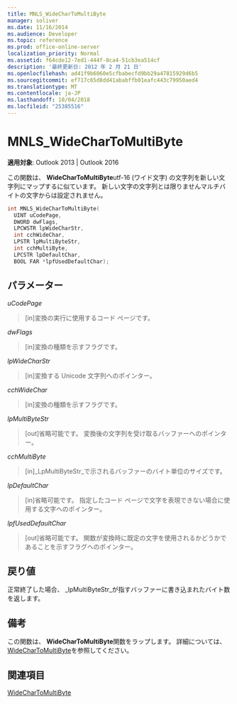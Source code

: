 ```yaml
---
title: MNLS_WideCharToMultiByte
manager: soliver
ms.date: 11/16/2014
ms.audience: Developer
ms.topic: reference
ms.prod: office-online-server
localization_priority: Normal
ms.assetid: f64cde12-7ed1-444f-8ca4-51cb3ea514cf
description: '最終更新日: 2012 年 2 月 21 日'
ms.openlocfilehash: ad41f9b6060e5cfbabecfd9bb29a47815929d6b5
ms.sourcegitcommit: ef717c65d8dd41ababffb01eafc443c79950aed4
ms.translationtype: MT
ms.contentlocale: ja-JP
ms.lasthandoff: 10/04/2018
ms.locfileid: "25385516"
---
```

# <a name="mnlswidechartomultibyte"></a>MNLS_WideCharToMultiByte

  
  
**適用対象**: Outlook 2013 | Outlook 2016 
  
この関数は、 **WideCharToMultiByte**utf-16 (ワイド文字) の文字列を新しい文字列にマップするに似ています。 新しい文字の文字列とは限りませんマルチバイトの文字からは設定されません。
  
```cpp
int MNLS_WideCharToMultiByte(
  UINT uCodePage,
  DWORD dwFlags,
  LPCWSTR lpWideCharStr,
  int cchWideChar,
  LPSTR lpMultiByteStr,
  int cchMultiByte,
  LPCSTR lpDefaultChar,
  BOOL FAR *lpfUsedDefaultChar);
```

## <a name="parameters"></a>パラメーター

 _uCodePage_
  
> [in]変換の実行に使用するコード ページです。
    
 _dwFlags_
  
> [in]変換の種類を示すフラグです。
    
 _lpWideCharStr_
  
> [in]変換する Unicode 文字列へのポインター。
    
 _cchWideChar_
  
> [in]変換の種類を示すフラグです。
    
 _lpMultiByteStr_
  
> [out]省略可能です。 変換後の文字列を受け取るバッファーへのポインター。
    
 _cchMultiByte_
  
> [in]_LpMultiByteStr_で示されるバッファーのバイト単位のサイズです。
    
 _lpDefaultChar_
  
> [in]省略可能です。 指定したコード ページで文字を表現できない場合に使用する文字へのポインター。
    
 _lpfUsedDefaultChar_
  
> [out]省略可能です。 関数が変換時に既定の文字を使用されるかどうかであることを示すフラグへのポインター。
    
## <a name="return-value"></a>戻り値

正常終了した場合、 _lpMultiByteStr_が指すバッファーに書き込まれたバイト数を返します。 
  
## <a name="remarks"></a>備考

この関数は、 **WideCharToMultiByte**関数をラップします。 詳細については、 [WideCharToMultiByte](https://msdn.microsoft.com/library/dd374130%28VS.85%29.aspx)を参照してください。
  
## <a name="see-also"></a>関連項目



[WideCharToMultiByte](https://msdn.microsoft.com/library/dd374130%28VS.85%29.aspx)

